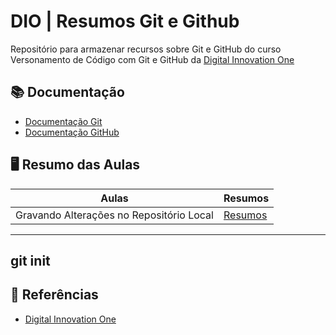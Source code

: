 
# DIO | Resumos Git e Github

Repositório para armazenar recursos sobre Git e GitHub do curso Versonamento de Código com Git e GitHub da [Digital Innovation One](https://web.dio.me/track/coding-the-future-heineken-ia-para-analise-de-dados)

## 📚 Documentação
- [Documentação Git]()
- [Documentação GitHub]()

## 🖥️ Resumo das Aulas

| Aulas | Resumos |
|-------|---------|
| Gravando Alterações no Repositório Local | [Resumos]()|

----
git init 
----

## 📝 Referências
- [Digital Innovation One]()